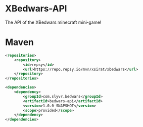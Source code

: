 # XBedwars-API  

The API of the XBedwars minecraft mini-game!

# Maven

```xml
<repositories>
    <repository>
        <id>repsy</id>
        <url>https://repo.repsy.io/mvn/xsirat/xbedwars</url>
    </repository>
</repositories>

<dependencies>
    <dependency>
        <groupId>com.slyvr.bedwars</groupId>
        <artifactId>bedwars-api</artifactId>
        <version>1.0.0-SNAPSHOT</version>
        <scope>provided</scope>
    </dependency>
</dependencies>
```
